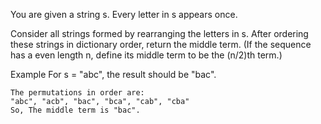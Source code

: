 You are given a string s. Every letter in s appears once.

Consider all strings formed by rearranging the letters in s. After ordering these strings in dictionary order, return the middle term. (If the sequence has a even length n, define its middle term to be the (n/2)th term.)

Example
For s = "abc", the result should be "bac".

    The permutations in order are:
    "abc", "acb", "bac", "bca", "cab", "cba"
    So, The middle term is "bac".